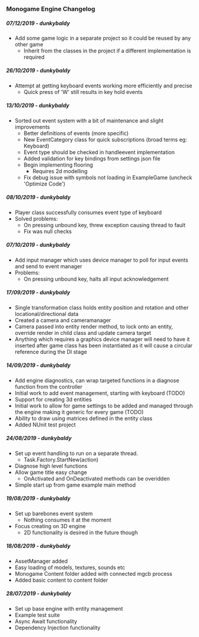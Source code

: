 ### Monogame Engine Changelog

##### 07/12/2019 - dunkybaldy
* Add some game logic in a separate project so it could be reused by any other game
	* Inherit from the classes in the project if a different implementation is required

##### 26/10/2019 - dunkybaldy
* Attempt at getting keyboard events working more efficiently and precise
	* Quick press of 'W' still results in key hold events

##### 13/10/2019 - dunkybaldy
* Sorted out event system with a bit of maintenance and slight improvements
	* Better definitions of events (more specific)
	* New EventCategory class for quick subscriptions (broad terms eg: Keyboard)
	* Event type should be checked in handleevent implementation
	* Added validation for key bindings from settings json file
	* Begin implementing flooring
		* Requires 2d modelling
	* Fix debug issue with symbols not loading in ExampleGame (uncheck 'Optimize Code')

##### 08/10/2019 - dunkybaldy
* Player class successfully consumes event type of keyboard
* Solved problems:
	* On pressing unbound key, threw exception causing thread to fault
	* Fix was null checks

##### 07/10/2019 - dunkybaldy
* Add input manager which uses device manager to poll for input events and send to event manager
* Problems:
	* On pressing unbound key, halts all input acknowledgement

##### 17/09/2019 - dunkybaldy
* Single transformation class holds entity position and rotation and other locational/directional data
* Created a camera and cameramanager
* Camera passed into entity render method, to lock onto an entity, override render in child class and update camera target
* Anything which requires a graphics device manager will need to have it inserted after game class has been instantiated as it will cause a circular reference during the DI stage

##### 14/09/2019 - dunkybaldy
* Add engine diagnostics, can wrap targeted functions in a diagnose function from the controller
* Initial work to add event management, starting with keyboard (TODO)
* Support for creating 3d entities
* Initial work to allow for game settings to be added and managed through the engine making it generic for every game (TODO)
* Ability to draw using matrices defined in the entity class
* Added NUnit test project

##### 24/08/2019 - dunkybaldy
* Set up event handling to run on a separate thread.
  * Task.Factory.StartNew(action)
* Diagnose high level functions
* Allow game title easy change
  * OnActivated and OnDeactivated methods can be overidden
* Simple start up from game example main method

##### 19/08/2019 - dunkybaldy
* Set up barebones event system
  * Nothing consumes it at the moment
* Focus creating on 3D engine
  * 2D functionality is desired in the future though

##### 18/08/2019 - dunkybaldy
* AssetManager added
* Easy loading of models, textures, sounds etc
* Monogame Content folder added with connected mgcb process
* Added basic content to content folder

##### 28/07/2019 - dunkybaldy
* Set up base engine with entity management
* Example test suite
* Async Await functionality
* Dependency Injection functionality